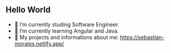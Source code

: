 ## Hello World

- 🔭 I’m currently studing Software Engineer.
- 🌱 I’m currently learning Angular and Java.
- 👯 My projects and informations about me: https://sebastian-morales.netlify.app/
